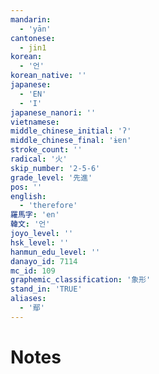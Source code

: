```yaml
---
mandarin:
  - 'yān'
cantonese:
  - jin1
korean:
  - '언'
korean_native: ''
japanese:
  - 'EN'
  - 'I'
japanese_nanori: ''
vietnamese:
middle_chinese_initial: 'ʔ'
middle_chinese_final: 'ɨɐn'
stroke_count: ''
radical: '火'
skip_number: '2-5-6'
grade_level: '先進'
pos: ''
english:
  - 'therefore'
羅馬字: 'en'
韓文: '언'
joyo_level: ''
hsk_level: ''
hanmun_edu_level: ''
danayo_id: 7114
mc_id: 109
graphemic_classification: '象形'
stand_in: 'TRUE'
aliases:
  - '鄢'
---
```


# Notes
